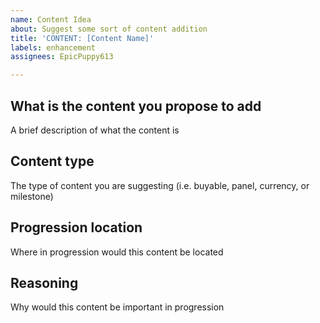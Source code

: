 ```yaml
---
name: Content Idea
about: Suggest some sort of content addition
title: 'CONTENT: [Content Name]'
labels: enhancement
assignees: EpicPuppy613

---
```


## What is the content you propose to add
A brief description of what the content is

## Content type
The type of content you are suggesting (i.e. buyable, panel, currency, or milestone)

## Progression location
Where in progression would this content be located

## Reasoning
Why would this content be important in progression

